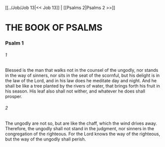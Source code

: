 [[../Job/Job 13|<< Job 13]]  |  [[Psalms 2|Psalms 2 >>]]

# THE BOOK OF PSALMS
### Psalm 1
###### 1
Blessed is the man that walks not in the counsel of the ungodly, nor stands in the way of sinners, nor sits in the seat of the scornful, but his delight is in the law of the Lord, and in his law does he meditate day and night. And he shall be like a tree planted by the rivers of water, that brings forth his fruit in his season. His leaf also shall not wither, and whatever he does shall prosper.

###### 2
The ungodly are not so, but are like the chaff, which the wind drives away. Therefore, the ungodly shall not stand in the judgment, nor sinners in the congregation of the righteous. For the Lord knows the way of the righteous, but the way of the ungodly shall perish.